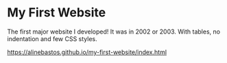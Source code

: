 # My First Website

The first major website I developed! It was in 2002 or 2003. With tables, no indentation and few CSS styles.

https://alinebastos.github.io/my-first-website/index.html
